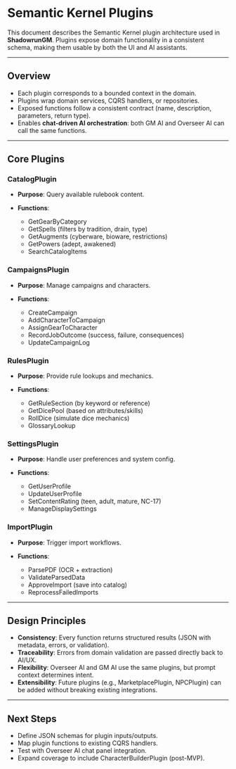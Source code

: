 # Semantic Kernel Plugins

This document describes the Semantic Kernel plugin architecture used in **ShadowrunGM**. Plugins expose domain functionality in a consistent schema, making them usable by both the UI and AI assistants.

---

## Overview

* Each plugin corresponds to a bounded context in the domain.
* Plugins wrap domain services, CQRS handlers, or repositories.
* Exposed functions follow a consistent contract (name, description, parameters, return type).
* Enables **chat-driven AI orchestration**: both GM AI and Overseer AI can call the same functions.

---

## Core Plugins

### CatalogPlugin

* **Purpose**: Query available rulebook content.
* **Functions**:

  * GetGearByCategory
  * GetSpells (filters by tradition, drain, type)
  * GetAugments (cyberware, bioware, restrictions)
  * GetPowers (adept, awakened)
  * SearchCatalogItems

### CampaignsPlugin

* **Purpose**: Manage campaigns and characters.
* **Functions**:

  * CreateCampaign
  * AddCharacterToCampaign
  * AssignGearToCharacter
  * RecordJobOutcome (success, failure, consequences)
  * UpdateCampaignLog

### RulesPlugin

* **Purpose**: Provide rule lookups and mechanics.
* **Functions**:

  * GetRuleSection (by keyword or reference)
  * GetDicePool (based on attributes/skills)
  * RollDice (simulate dice mechanics)
  * GlossaryLookup

### SettingsPlugin

* **Purpose**: Handle user preferences and system config.
* **Functions**:

  * GetUserProfile
  * UpdateUserProfile
  * SetContentRating (teen, adult, mature, NC-17)
  * ManageDisplaySettings

### ImportPlugin

* **Purpose**: Trigger import workflows.
* **Functions**:

  * ParsePDF (OCR + extraction)
  * ValidateParsedData
  * ApproveImport (save into catalog)
  * ReprocessFailedImports

---

## Design Principles

* **Consistency**: Every function returns structured results (JSON with metadata, errors, or validation).
* **Traceability**: Errors from domain validation are passed directly back to AI/UX.
* **Flexibility**: Overseer AI and GM AI use the same plugins, but prompt context determines intent.
* **Extensibility**: Future plugins (e.g., MarketplacePlugin, NPCPlugin) can be added without breaking existing integrations.

---

## Next Steps

* Define JSON schemas for plugin inputs/outputs.
* Map plugin functions to existing CQRS handlers.
* Test with Overseer AI chat panel integration.
* Expand coverage to include CharacterBuilderPlugin (post-MVP).
